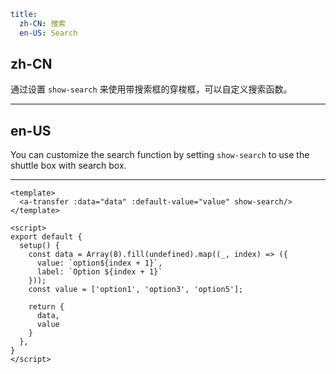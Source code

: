 ```yaml
title:
  zh-CN: 搜索
  en-US: Search
```

## zh-CN

通过设置 `show-search` 来使用带搜索框的穿梭框，可以自定义搜索函数。

---

## en-US

You can customize the search function by setting `show-search` to use the shuttle box with search box.

---

```vue
<template>
  <a-transfer :data="data" :default-value="value" show-search/>
</template>

<script>
export default {
  setup() {
    const data = Array(8).fill(undefined).map((_, index) => ({
      value: `option${index + 1}`,
      label: `Option ${index + 1}`
    }));
    const value = ['option1', 'option3', 'option5'];

    return {
      data,
      value
    }
  },
}
</script>
```
